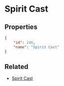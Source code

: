 # Spirit Cast

<no description available>

## Properties

```json
{
    "id": 246,
    "name": "Spirit Cast"
}
```

## Related

- [Spirit Cast](../items/15721-spirit-cast.md)

